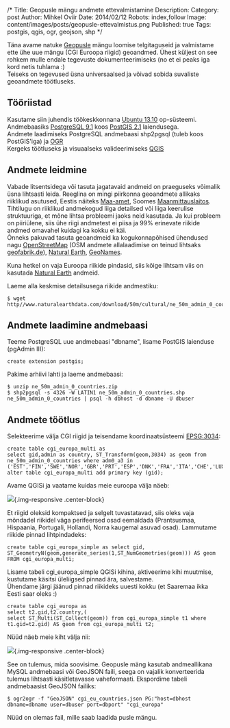 /*
Title: Geopusle mängu andmete ettevalmistamine
Description:
Category: post
Author: Mihkel Oviir
Date: 2014/02/12
Robots: index,follow
Image: content/images/posts/geopusle-ettevalmistus.png
Published: true
Tags: postgis, qgis, ogr, geojson, shp
*/

Täna avame natuke [Geopusle](http://sookoll.ee/geopusle) mängu loomise telgitaguseid ja
valmistame ette ühe uue mängu (CGI Euroopa riigid) geoandmed. Ühest küljest on see rohkem mulle endale tegevuste dokumenteerimiseks (no et ei peaks iga kord netis tuhlama :)  
Teiseks on tegevused üsna universaalsed ja võivad sobida suvaliste geoandmete töötluseks.

<!--excerpt-->

## Tööriistad
Kasutame siin juhendis töökeskkonnana [Ubuntu 13.10](http://ubuntu.com) op-süsteemi.  
Andmebaasiks [PostgreSQL 9.1](http://postgresql.org) koos [PostGIS 2.1](http://postgis.net/) laiendusega.  
Andmete laadimiseks PostgreSQL andmebaasi shp2pgsql (tuleb koos PostGIS'iga) ja [OGR](http://www.gdal.org/ogr/)  
Kergeks töötluseks ja visuaalseks valideerimiseks [QGIS](http://www.qgis.org/)

## Andmete leidmine
Vabade litsentsidega või tasuta jagatavaid andmeid on praeguseks võimalik üsna lihtsasti leida. Reeglina on mingi piirkonna geoandmete allikaks riiklikud asutused, Eestis näiteks [Maa-amet](http://www.maaamet.ee), Soomes [Maanmittauslaitos](http://www.maanmittauslaitos.fi/en/file_download_service). Tihtilugu on riiklikud andmekogud liiga detailsed või liiga keerulise struktuuriga, et mõne lihtsa probleemi jaoks neid kasutada. Ja kui probleem on piiriülene, siis ühe riigi andmetest ei piisa ja 99% erinevate riikide andmed omavahel kuidagi ka kokku ei käi.  
Õnneks pakuvad tasuta geoandmeid ka kogukonnapõhised ühendused nagu [OpenStreetMap](http://openstreetmap.org) (OSM andmete allalaadimise on teinud lihtsaks [geofabrik.de](http://www.geofabrik.de/)), [Natural Earth](http://www.naturalearthdata.com/), [GeoNames](http://www.geonames.org/).

Kuna hetkel on vaja Euroopa riikide pindasid, siis kõige lihtsam viis on kasutada [Natural Earth](http://www.naturalearthdata.com/) andmeid.

Laeme alla keskmise detailsusega riikide andmestiku:

	$ wget http//www.naturalearthdata.com/download/50m/cultural/ne_50m_admin_0_countries.zip


## Andmete laadimine andmebaasi
Teeme PostgreSQL uue andmebaasi "dbname", lisame PostGIS laienduse (pgAdmin III):
	
	create extension postgis;

Pakime arhiivi  lahti ja laeme andmebaasi:
	
	$ unzip ne_50m_admin_0_countries.zip  
	$ shp2pgsql -s 4326 -W LATIN1 ne_50m_admin_0_countries.shp ne_50m_admin_0_countries | psql -h dbhost -d dbname -U dbuser
	
## Andmete töötlus
Selekteerime välja CGI riigid ja teisendame koordinaatsüsteemi [EPSG:3034](http://spatialreference.org/ref/epsg/3034/):

	create table cgi_europa_multi as  
	select gid,admin as country, ST_Transform(geom,3034) as geom from  
	ne_50m_admin_0_countries where adm0_a3 in  
	('EST','FIN','SWE','NOR','GBR','PRT','ESP','DNK','FRA','ITA','CHE','LUX','BEL','NLD','DEU','HUN','SVK','CZE','POL','UKR');  
	alter table cgi_europa_multi add primary key (gid);

Avame QGISi ja vaatame kuidas meie euroopa välja näeb:

![](https://dl.dropboxusercontent.com/u/36271555/scriptogram/2014.02.12.cgi_puzzle1.png){.img-responsive .center-block}

Et riigid oleksid kompaktsed ja selgelt tuvastatavad, siis oleks vaja mõndadel riikidel väga perifeersed osad eemaldada (Prantsusmaa, Hispaania, Portugali, Hollandi, Norra kaugemal asuvad osad). Lammutame riikide pinnad lihtpindadeks:

	create table cgi_europa_simple as select gid, ST_GeometryN(geom,generate_series(1,ST_NumGeometries(geom))) AS geom FROM cgi_europa_multi;

Lisame tabeli cgi_europa_simple QGISi kihina, aktiveerime kihi muutmise, kustutame käsitsi üleliigsed pinnad ära, salvestame.  
Ühendame järgi jäänud pinnad riikideks uuesti kokku (et Saaremaa ikka Eesti saar oleks :)

	create table cgi_europa as  
	select t2.gid,t2.country,(  
	select ST_Multi(ST_Collect(geom)) from cgi_europa_simple t1 where t1.gid=t2.gid) AS geom from cgi_europa_multi t2;

Nüüd näeb meie kiht välja nii:

![](https://dl.dropboxusercontent.com/u/36271555/scriptogram/2014.02.12.cgi_puzzle2.png){.img-responsive .center-block}

See on tulemus, mida soovisime. Geopusle mäng kasutab andmeallikana MySQL andmebaasi või GeoJSON faili, seega on vajalik konverteerida tulemus lihtsasti käsitletavasse vaheformaati. Ekspordime tabeli andmebaasist GeoJSON failiks:

	$ ogr2ogr -f "GeoJSON" cgi_eu_countries.json PG:"host=dbhost dbname=dbname user=dbuser port=dbport" "cgi_europa"

Nüüd on olemas fail, mille saab laadida pusle mängu.

